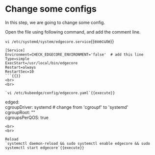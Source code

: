 # Change some configs
In this step, we are going to change some config.

Open the file using following command, and add the comment line.
<br>


`vi /etc/systemd/system/edgecore.service`{{execute}}  

```
[Service]  
Environment=CHECK_EDGECORE_ENVIRONMENT='false'  # add this line   
Type=simple  
ExecStart=/usr/local/bin/edgecore  
Restart=always  
RestartSec=10
```{{}}     
<br>
<br>

`vi /etc/kubeedge/config/edgecore.yaml`{{execute}}     

```
edged:  
    cgroupDriver: systemd  # change from 'cgroupf' to 'systemd'  
    cgroupRoot: ""  
    cgroupsPerQOS: true
```{{}} 
<br>
<br>

Reload  
`systemctl daemon-reload && sudo systemctl enable edgecore && sudo systemctl start edgecore`{{execute}}
